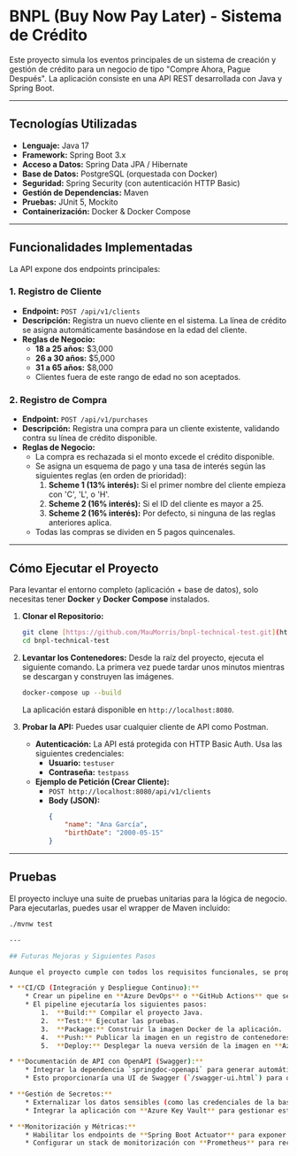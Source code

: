 # BNPL (Buy Now Pay Later) - Sistema de Crédito

Este proyecto simula los eventos principales de un sistema de creación y gestión de crédito para un negocio de tipo "Compre Ahora, Pague Después". La aplicación consiste en una API REST desarrollada con Java y Spring Boot.

---

## Tecnologías Utilizadas

- **Lenguaje:** Java 17
- **Framework:** Spring Boot 3.x
- **Acceso a Datos:** Spring Data JPA / Hibernate
- **Base de Datos:** PostgreSQL (orquestada con Docker)
- **Seguridad:** Spring Security (con autenticación HTTP Basic)
- **Gestión de Dependencias:** Maven
- **Pruebas:** JUnit 5, Mockito
- **Containerización:** Docker & Docker Compose

---

## Funcionalidades Implementadas

La API expone dos endpoints principales:

### 1. Registro de Cliente
- **Endpoint:** `POST /api/v1/clients`
- **Descripción:** Registra un nuevo cliente en el sistema. La línea de crédito se asigna automáticamente basándose en la edad del cliente.
- **Reglas de Negocio:**
    - **18 a 25 años:** $3,000
    - **26 a 30 años:** $5,000
    - **31 a 65 años:** $8,000
    - Clientes fuera de este rango de edad no son aceptados.

### 2. Registro de Compra
- **Endpoint:** `POST /api/v1/purchases`
- **Descripción:** Registra una compra para un cliente existente, validando contra su línea de crédito disponible.
- **Reglas de Negocio:**
    - La compra es rechazada si el monto excede el crédito disponible.
    - Se asigna un esquema de pago y una tasa de interés según las siguientes reglas (en orden de prioridad):
        1.  **Scheme 1 (13% interés):** Si el primer nombre del cliente empieza con 'C', 'L', o 'H'.
        2.  **Scheme 2 (16% interés):** Si el ID del cliente es mayor a 25.
        3.  **Scheme 2 (16% interés):** Por defecto, si ninguna de las reglas anteriores aplica.
    - Todas las compras se dividen en 5 pagos quincenales.

---

## Cómo Ejecutar el Proyecto

Para levantar el entorno completo (aplicación + base de datos), solo necesitas tener **Docker** y **Docker Compose** instalados.

1.  **Clonar el Repositorio:**
    ```bash
    git clone [https://github.com/MauMorris/bnpl-technical-test.git](https://github.com/MauMorris/bnpl-technical-test.git)
    cd bnpl-technical-test
    ```

2.  **Levantar los Contenedores:**
    Desde la raíz del proyecto, ejecuta el siguiente comando. La primera vez puede tardar unos minutos mientras se descargan y construyen las imágenes.
    ```bash
    docker-compose up --build
    ```
    La aplicación estará disponible en `http://localhost:8080`.

3.  **Probar la API:**
    Puedes usar cualquier cliente de API como Postman.
    - **Autenticación:** La API está protegida con HTTP Basic Auth. Usa las siguientes credenciales:
        - **Usuario:** `testuser`
        - **Contraseña:** `testpass`
    - **Ejemplo de Petición (Crear Cliente):**
        - `POST http://localhost:8080/api/v1/clients`
        - **Body (JSON):**
          ```json
          {
              "name": "Ana García",
              "birthDate": "2000-05-15"
          }
          ```

---

## Pruebas

El proyecto incluye una suite de pruebas unitarias para la lógica de negocio. Para ejecutarlas, puedes usar el wrapper de Maven incluido:

```bash
./mvnw test

---

## Futuras Mejoras y Siguientes Pasos

Aunque el proyecto cumple con todos los requisitos funcionales, se proponen los siguientes pasos para llevarlo a un siguiente nivel de madurez:

* **CI/CD (Integración y Despliegue Continuo):**
    * Crear un pipeline en **Azure DevOps** o **GitHub Actions** que se dispare con cada `push` a la rama `feat`.
    * El pipeline ejecutaría los siguientes pasos:
        1.  **Build:** Compilar el proyecto Java.
        2.  **Test:** Ejecutar las pruebas.
        3.  **Package:** Construir la imagen Docker de la aplicación.
        4.  **Push:** Publicar la imagen en un registro de contenedores privado como **Azure Container Registry (ACR)**.
        5.  **Deploy:** Desplegar la nueva versión de la imagen en **Azure Kubernetes Service (AKS)**, actualizando los pods de forma controlada (ej. Rolling Update).

* **Documentación de API con OpenAPI (Swagger):**
    * Integrar la dependencia `springdoc-openapi` para generar automáticamente una especificación OpenAPI 3.
    * Esto proporcionaría una UI de Swagger (`/swagger-ui.html`) para que los consumidores de la API puedan explorar y probar los endpoints de forma interactiva.

* **Gestión de Secretos:**
    * Externalizar los datos sensibles (como las credenciales de la base de datos y de la API) del archivo `application.properties`.
    * Integrar la aplicación con **Azure Key Vault** para gestionar estos secretos de forma segura, en lugar de tenerlos en el código fuente o en variables de entorno simples.

* **Monitorización y Métricas:**
    * Habilitar los endpoints de **Spring Boot Actuator** para exponer métricas de salud y rendimiento de la aplicación.
    * Configurar un stack de monitorización con **Prometheus** para recolectar las métricas y **Grafana** para visualizarlas en dashboards, permitiendo una observabilidad completa del estado de la aplicación en producción.
